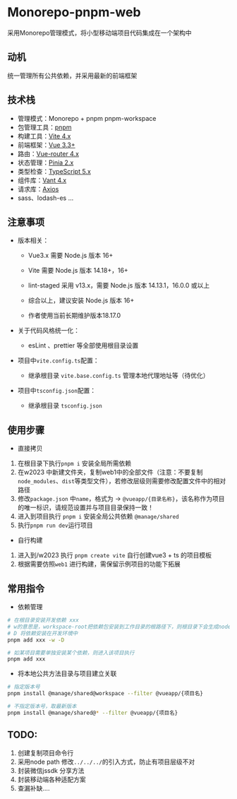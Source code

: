 # Monorepo-pnpm-web

采用Monorepo管理模式，将小型移动端项目代码集成在一个架构中

## 动机

统一管理所有公共依赖，并采用最新的前端框架

## 技术栈

- 管理模式：Monorepo + pnpm pnpm-workspace
- 包管理工具：[pnpm](https://github.com/pnpm/pnpm)
- 构建工具：[Vite 4.x](https://github.com/vitejs/vite)
- 前端框架：[Vue 3.3+](https://github.com/vuejs/core)
- 路由：[Vue-router 4.x](https://github.com/vuejs/router)
- 状态管理：[Pinia 2.x](https://github.com/vuejs/pinia)
- 类型检查：[TypeScript 5.x](https://github.com/microsoft/TypeScript)
- 组件库：[Vant 4.x](https://github.com/youzan/vant)
- 请求库：[Axios](https://github.com/axios/axios)
- sass、lodash-es ...

## 注意事项

- 版本相关：

  - Vue3.x 需要 Node.js 版本 16+

  - Vite 需要 Node.js 版本 14.18+，16+

  - lint-staged 采用 v13.x，需要 Node.js 版本 14.13.1，16.0.0 或以上

  - 综合以上，建议安装 Node.js 版本 16+

  - 作者使用当前长期维护版本18.17.0

- 关于代码风格统一化：
  - esLint 、prettier 等全部使用根目录设置
- 项目中`vite.config.ts`配置：
  - 继承根目录 `vite.base.config.ts` 管理本地代理地址等（待优化）
- 项目中`tsconfig.json`配置：
  - 继承根目录 `tsconfig.json`

## 使用步骤

- 直接拷贝

1. 在根目录下执行`pnpm i` 安装全局所需依赖
2. 在w2023 中新建文件夹，复制web1中的全部文件（注意：不要复制`node_modules`、`dist`等类型文件），若修改层级则需要修改配置文件中的相对路径
3. 修改`package.json` 中`name`，格式为 -> `@vueapp/{目录名称}`，该名称作为项目的唯一标识，请规范设置并与项目目录保持一致！
4. 进入到项目执行 `pnpm i` 安装全局公共依赖 `@manage/shared`
5. 执行`pnpm run dev`运行项目

- 自行构建

1. 进入到/w2023 执行 `pnpm create vite` 自行创建vue3 + ts 的项目模板
2. 根据需要仿照`web1` 进行构建，需保留示例项目的功能下拓展

## 常用指令

- 依赖管理

```bash
# 在根目录安装开发依赖 xxx
# w的意思是，workspace-root把依赖包安装到工作目录的根路径下，则根目录下会生成node_modules文件夹。可以共用，后续每个项目需要用到vue的，都直接从根目录node_modules里取。
# D 将依赖安装在开发环境中
pnpm add xxx -w -D

# 如某项目需要单独安装某个依赖，则进入该项目执行
pnpm add xxx

```

- 将本地公共方法目录与项目建立关联

```bash
# 指定版本号
pnpm install @manage/shared@workspace --filter @vueapp/{项目名}

# 不指定版本号，取最新版本
pnpm install @manage/shared@* --filter @vueapp/{项目名}
```

## TODO:

1. 创建复制项目命令行
2. 采用node path 修改`../../../`的引入方式，防止有项目层级不对
3. 封装微信jssdk 分享方法
4. 封装移动端各种适配方案
5. 查漏补缺....

